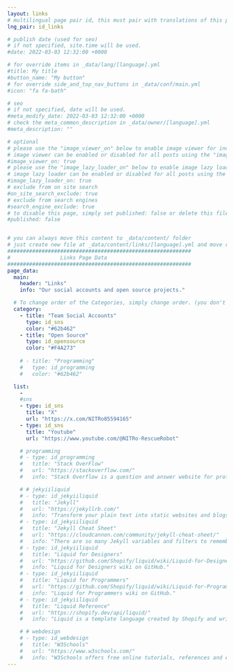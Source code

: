 ```yaml
---
layout: links
# multilingual page pair id, this must pair with translations of this page. (This name must be unique)
lng_pair: id_links

# publish date (used for seo)
# if not specified, site.time will be used.
#date: 2022-03-03 12:32:00 +0000

# for override items in _data/lang/[language].yml
#title: My title
#button_name: "My button"
# for override side_and_top_nav_buttons in _data/conf/main.yml
#icon: "fa fa-bath"

# seo
# if not specified, date will be used.
#meta_modify_date: 2022-03-03 12:32:00 +0000
# check the meta_common_description in _data/owner/[language].yml
#meta_description: ""

# optional
# please use the "image_viewer_on" below to enable image viewer for individual pages or posts (_posts/ or [language]/_posts folders).
# image viewer can be enabled or disabled for all posts using the "image_viewer_posts: true" setting in _data/conf/main.yml.
#image_viewer_on: true
# please use the "image_lazy_loader_on" below to enable image lazy loader for individual pages or posts (_posts/ or [language]/_posts folders).
# image lazy loader can be enabled or disabled for all posts using the "image_lazy_loader_posts: true" setting in _data/conf/main.yml.
#image_lazy_loader_on: true
# exclude from on site search
#on_site_search_exclude: true
# exclude from search engines
#search_engine_exclude: true
# to disable this page, simply set published: false or delete this file
#published: false


# you can always move this content to _data/content/ folder
# just create new file at _data/content/links/[language].yml and move content below.
###########################################################
#                Links Page Data
###########################################################
page_data:
  main:
    header: "Links"
    info: "Our social accounts and open source projects."

  # To change order of the Categories, simply change order. (you don't need to change list order.)
  category:
    - title: "Team Social Accounts"
      type: id_sns
      color: "#62b462"
    - title: "Open Source"
      type: id_opensource
      color: "#F4A273"
      
    # - title: "Programming"
    #   type: id_programming
    #   color: "#62b462"

  list:
    -
    #sns
    - type: id_sns
      title: "X"
      url: "https://x.com/NITRo85594165"
    - type: id_sns
      title: "Youtube"
      url: "https://www.youtube.com/@NITRo-RescueRobot"

    # programming
    # - type: id_programming
    #   title: "Stack OverFlow"
    #   url: "https://stackoverflow.com/"
    #   info: "Stack Overflow is a question and answer website for professional and enthusiastic programmers."

    # # jekyiiliquid
    # - type: id_jekyiiliquid
    #   title: "Jekyll"
    #   url: "https://jekyllrb.com/"
    #   info: "Transform your plain text into static websites and blogs."
    # - type: id_jekyiiliquid
    #   title: "Jekyll Cheat Sheet"
    #   url: "https://cloudcannon.com/community/jekyll-cheat-sheet/"
    #   info: "There are so many Jekyll variables and filters to remember and it can be tricky to keep it all in your head. This cheat sheet serves as a quick reference of everything Jekyll can do."
    # - type: id_jekyiiliquid
    #   title: "Liquid for Designers"
    #   url: "https://github.com/Shopify/liquid/wiki/Liquid-for-Designers"
    #   info: "Liquid for Designers wiki on GitHub."
    # - type: id_jekyiiliquid
    #   title: "Liquid for Programmers"
    #   url: "https://github.com/Shopify/liquid/wiki/Liquid-for-Programmers"
    #   info: "Liquid for Programmers wiki on GitHub."
    # - type: id_jekyiiliquid
    #   title: "Liquid Reference"
    #   url: "https://shopify.dev/api/liquid/"
    #   info: "Liquid is a template language created by Shopify and written in Ruby. It is now available as an open source project on GitHub."

    # # webdesign
    # - type: id_webdesign
    #   title: "W3Schools"
    #   url: "https://www.w3schools.com/"
    #   info: "W3Schools offers free online tutorials, references and exercises in all the major languages of the web. Covering popular subjects like HTML, CSS, JavaScript, Python, SQL, Java, and many more."
---
```

